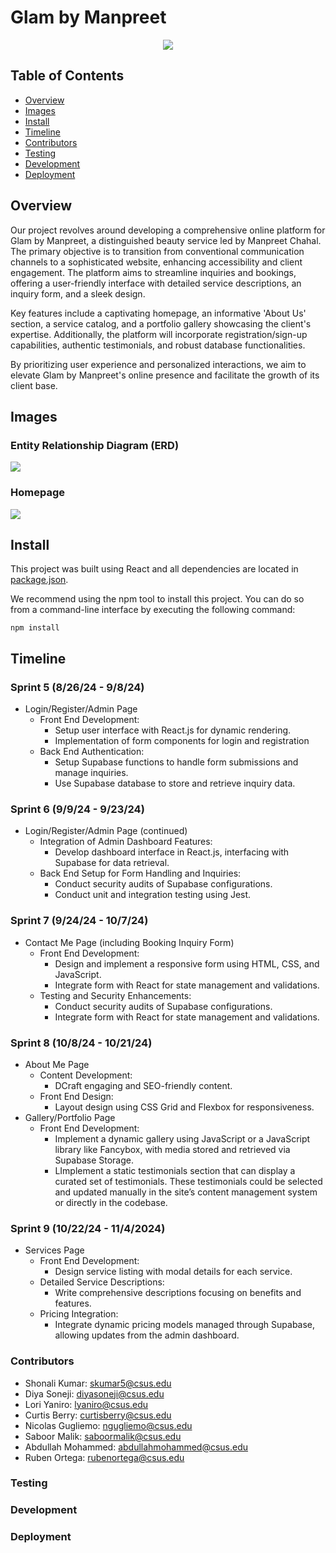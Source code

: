 
# Glam by Manpreet
<p align="center">
  <img src="https://raw.githubusercontent.com/nalisonia/CtrlALtElite-/main/GlamByManpreet/src/assets/readme_md_images/banner%20copy.jpg">
</p>

## Table of Contents

- [Overview](#overview)
- [Images](#images)
- [Install](#install)
- [Timeline](#timeline)
- [Contributors](#contributors)
- [Testing](#testing)
- [Development](#development)
- [Deployment](#deployment)

## Overview

Our project revolves around developing a comprehensive online platform for Glam by Manpreet, a distinguished beauty service led by Manpreet Chahal. The primary objective is to transition from conventional communication channels to a sophisticated website, enhancing accessibility and client engagement. The platform aims to streamline inquiries and bookings, offering a user-friendly interface with detailed service descriptions, an inquiry form, and a sleek design. 

Key features include a captivating homepage, an informative 'About Us' section, a service catalog, and a portfolio gallery showcasing the client's expertise. Additionally, the platform will incorporate registration/sign-up capabilities, authentic testimonials, and robust database functionalities. 

By prioritizing user experience and personalized interactions, we aim to elevate Glam by Manpreet's online presence and facilitate the growth of its client base.

## Images

### Entity Relationship Diagram (ERD)
![](https://raw.githubusercontent.com/nalisonia/CtrlALtElite-/main/GlamByManpreet/src/assets/readme_md_images/erd.JPG)

### Homepage
![](https://raw.githubusercontent.com/nalisonia/CtrlALtElite-/main/GlamByManpreet/src/assets/readme_md_images/homepage.JPG)

## Install

This project was built using React and all dependencies are located in [package.json](../CtrlALtElite-/GlamByManpreet/package.json). 

We recommend using the npm tool to install this project. You can do so from a command-line interface by executing the following command:

```
npm install
```

## Timeline

### Sprint 5 (8/26/24 - 9/8/24)
- Login/Register/Admin Page
    - Front End Development:
        - Setup user interface with React.js for dynamic rendering.
        - Implementation of form components for login and registration
    - Back End Authentication:
        - Setup Supabase functions to handle form submissions and manage inquiries.
        - Use Supabase database to store and retrieve inquiry data.

### Sprint 6 (9/9/24 - 9/23/24)
- Login/Register/Admin Page (continued)
    - Integration of Admin Dashboard Features:
        - Develop dashboard interface in React.js, interfacing with Supabase for data retrieval.
    - Back End Setup for Form Handling and Inquiries:
        - Conduct security audits of Supabase configurations.
        - Conduct unit and integration testing using Jest.

### Sprint 7 (9/24/24 - 10/7/24)
- Contact Me Page (including Booking Inquiry Form)
    - Front End Development:
        - Design and implement a responsive form using HTML, CSS, and JavaScript.
        - Integrate form with React for state management and validations.
    - Testing and Security Enhancements:
        - Conduct security audits of Supabase configurations.
        - Integrate form with React for state management and validations. 

### Sprint 8 (10/8/24 - 10/21/24)
- About Me Page
    - Content Development:
        - DCraft engaging and SEO-friendly content.
    - Front End Design:
        - Layout design using CSS Grid and Flexbox for responsiveness.
- Gallery/Portfolio Page
    - Front End Development:
        - Implement a dynamic gallery using JavaScript or a JavaScript library like Fancybox, with media stored and retrieved via Supabase Storage.
        - LImplement a static testimonials section that can display a curated set of testimonials. These testimonials could be selected and updated manually in the site’s content management system or directly in the codebase.

### Sprint 9 (10/22/24 - 11/4/2024)
- Services Page
    - Front End Development:
        - Design service listing with modal details for each service.
    - Detailed Service Descriptions:
        - Write comprehensive descriptions focusing on benefits and features.
    - Pricing Integration:
        - Integrate dynamic pricing models managed through Supabase, allowing updates from the admin dashboard.

### Contributors

- Shonali Kumar: skumar5@csus.edu 
- Diya Soneji: diyasoneji@csus.edu 
- Lori Yaniro: lyaniro@csus.edu 
- Curtis Berry: curtisberry@csus.edu  
- Nicolas Gugliemo: ngugliemo@csus.edu  
- Saboor Malik: saboormalik@csus.edu  
- Abdullah Mohammed: abdullahmohammed@csus.edu  
- Ruben Ortega: rubenortega@csus.edu  

### Testing

### Development

### Deployment